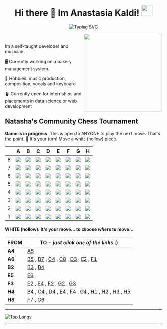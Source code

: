 
<h1 align="center"><b> Hi there 👋  Im Anastasia Kaldi! </b><img src="https://media.giphy.com/media/hvRJCLFzcasrR4ia7z/giphy.gif" width="35"></h1>

<p align="center">
	<a href="https://git.io/typing-svg"><img src="https://readme-typing-svg.demolab.com?font=Fira+Code&pause=1000&width=435&lines=Welcome to my Github! I'm Anastasia but;People call me Natasha :);I am a Self-taught+Developer,;A Music+Student;And I am very passionate+about music and technology.;" alt="Typing SVG" /></a>

<br>
	
<picture> <img align="right" src="https://media.giphy.com/media/LMcB8XospGZO8UQq87/giphy.gif" width = 250px></picture>

<br>
	
Im a self-taught developer and musician.

🖥️ Currently working on a bakery management system.
	
📀 Hobbies: music production, composition, vocals and keyboard

	
🪴 Currently open for internships and placements in data science or web development




## Natasha's Community Chess Tournament

**Game is in progress.** This is open to ANYONE to play the next move. That's the point. :wave:  It's your turn! Move a white (hollow) piece.

|   | A | B | C | D | E | F | G | H |
| - | - | - | - | - | - | - | - | - |
| 8 | ![](https://raw.githubusercontent.com/anastasiakaldi/anastasiakaldi/master/chess_images/blank.png) | ![](https://raw.githubusercontent.com/anastasiakaldi/anastasiakaldi/master/chess_images/blank.png) | ![](https://raw.githubusercontent.com/anastasiakaldi/anastasiakaldi/master/chess_images/blank.png) | ![](https://raw.githubusercontent.com/anastasiakaldi/anastasiakaldi/master/chess_images/blank.png) | ![](https://raw.githubusercontent.com/anastasiakaldi/anastasiakaldi/master/chess_images/blank.png) | ![](https://raw.githubusercontent.com/anastasiakaldi/anastasiakaldi/master/chess_images/blank.png) | ![](https://raw.githubusercontent.com/anastasiakaldi/anastasiakaldi/master/chess_images/blank.png) | ![](https://raw.githubusercontent.com/anastasiakaldi/anastasiakaldi/master/chess_images/N.png) |
| 7 | ![](https://raw.githubusercontent.com/anastasiakaldi/anastasiakaldi/master/chess_images/blank.png) | ![](https://raw.githubusercontent.com/anastasiakaldi/anastasiakaldi/master/chess_images/blank.png) | ![](https://raw.githubusercontent.com/anastasiakaldi/anastasiakaldi/master/chess_images/blank.png) | ![](https://raw.githubusercontent.com/anastasiakaldi/anastasiakaldi/master/chess_images/k.png) | ![](https://raw.githubusercontent.com/anastasiakaldi/anastasiakaldi/master/chess_images/n.png) | ![](https://raw.githubusercontent.com/anastasiakaldi/anastasiakaldi/master/chess_images/blank.png) | ![](https://raw.githubusercontent.com/anastasiakaldi/anastasiakaldi/master/chess_images/blank.png) | ![](https://raw.githubusercontent.com/anastasiakaldi/anastasiakaldi/master/chess_images/blank.png) |
| 6 | ![](https://raw.githubusercontent.com/anastasiakaldi/anastasiakaldi/master/chess_images/B.png) | ![](https://raw.githubusercontent.com/anastasiakaldi/anastasiakaldi/master/chess_images/blank.png) | ![](https://raw.githubusercontent.com/anastasiakaldi/anastasiakaldi/master/chess_images/blank.png) | ![](https://raw.githubusercontent.com/anastasiakaldi/anastasiakaldi/master/chess_images/blank.png) | ![](https://raw.githubusercontent.com/anastasiakaldi/anastasiakaldi/master/chess_images/blank.png) | ![](https://raw.githubusercontent.com/anastasiakaldi/anastasiakaldi/master/chess_images/blank.png) | ![](https://raw.githubusercontent.com/anastasiakaldi/anastasiakaldi/master/chess_images/p.png) | ![](https://raw.githubusercontent.com/anastasiakaldi/anastasiakaldi/master/chess_images/b.png) |
| 5 | ![](https://raw.githubusercontent.com/anastasiakaldi/anastasiakaldi/master/chess_images/blank.png) | ![](https://raw.githubusercontent.com/anastasiakaldi/anastasiakaldi/master/chess_images/blank.png) | ![](https://raw.githubusercontent.com/anastasiakaldi/anastasiakaldi/master/chess_images/blank.png) | ![](https://raw.githubusercontent.com/anastasiakaldi/anastasiakaldi/master/chess_images/blank.png) | ![](https://raw.githubusercontent.com/anastasiakaldi/anastasiakaldi/master/chess_images/P.png) | ![](https://raw.githubusercontent.com/anastasiakaldi/anastasiakaldi/master/chess_images/blank.png) | ![](https://raw.githubusercontent.com/anastasiakaldi/anastasiakaldi/master/chess_images/blank.png) | ![](https://raw.githubusercontent.com/anastasiakaldi/anastasiakaldi/master/chess_images/p.png) |
| 4 | ![](https://raw.githubusercontent.com/anastasiakaldi/anastasiakaldi/master/chess_images/P.png) | ![](https://raw.githubusercontent.com/anastasiakaldi/anastasiakaldi/master/chess_images/blank.png) | ![](https://raw.githubusercontent.com/anastasiakaldi/anastasiakaldi/master/chess_images/blank.png) | ![](https://raw.githubusercontent.com/anastasiakaldi/anastasiakaldi/master/chess_images/blank.png) | ![](https://raw.githubusercontent.com/anastasiakaldi/anastasiakaldi/master/chess_images/blank.png) | ![](https://raw.githubusercontent.com/anastasiakaldi/anastasiakaldi/master/chess_images/blank.png) | ![](https://raw.githubusercontent.com/anastasiakaldi/anastasiakaldi/master/chess_images/blank.png) | ![](https://raw.githubusercontent.com/anastasiakaldi/anastasiakaldi/master/chess_images/R.png) |
| 3 | ![](https://raw.githubusercontent.com/anastasiakaldi/anastasiakaldi/master/chess_images/blank.png) | ![](https://raw.githubusercontent.com/anastasiakaldi/anastasiakaldi/master/chess_images/blank.png) | ![](https://raw.githubusercontent.com/anastasiakaldi/anastasiakaldi/master/chess_images/blank.png) | ![](https://raw.githubusercontent.com/anastasiakaldi/anastasiakaldi/master/chess_images/blank.png) | ![](https://raw.githubusercontent.com/anastasiakaldi/anastasiakaldi/master/chess_images/blank.png) | ![](https://raw.githubusercontent.com/anastasiakaldi/anastasiakaldi/master/chess_images/K.png) | ![](https://raw.githubusercontent.com/anastasiakaldi/anastasiakaldi/master/chess_images/blank.png) | ![](https://raw.githubusercontent.com/anastasiakaldi/anastasiakaldi/master/chess_images/blank.png) |
| 2 | ![](https://raw.githubusercontent.com/anastasiakaldi/anastasiakaldi/master/chess_images/blank.png) | ![](https://raw.githubusercontent.com/anastasiakaldi/anastasiakaldi/master/chess_images/P.png) | ![](https://raw.githubusercontent.com/anastasiakaldi/anastasiakaldi/master/chess_images/blank.png) | ![](https://raw.githubusercontent.com/anastasiakaldi/anastasiakaldi/master/chess_images/blank.png) | ![](https://raw.githubusercontent.com/anastasiakaldi/anastasiakaldi/master/chess_images/blank.png) | ![](https://raw.githubusercontent.com/anastasiakaldi/anastasiakaldi/master/chess_images/blank.png) | ![](https://raw.githubusercontent.com/anastasiakaldi/anastasiakaldi/master/chess_images/blank.png) | ![](https://raw.githubusercontent.com/anastasiakaldi/anastasiakaldi/master/chess_images/blank.png) |
| 1 | ![](https://raw.githubusercontent.com/anastasiakaldi/anastasiakaldi/master/chess_images/blank.png) | ![](https://raw.githubusercontent.com/anastasiakaldi/anastasiakaldi/master/chess_images/blank.png) | ![](https://raw.githubusercontent.com/anastasiakaldi/anastasiakaldi/master/chess_images/blank.png) | ![](https://raw.githubusercontent.com/anastasiakaldi/anastasiakaldi/master/chess_images/blank.png) | ![](https://raw.githubusercontent.com/anastasiakaldi/anastasiakaldi/master/chess_images/blank.png) | ![](https://raw.githubusercontent.com/anastasiakaldi/anastasiakaldi/master/chess_images/blank.png) | ![](https://raw.githubusercontent.com/anastasiakaldi/anastasiakaldi/master/chess_images/blank.png) | ![](https://raw.githubusercontent.com/anastasiakaldi/anastasiakaldi/master/chess_images/blank.png) |

#### **WHITE (hollow):** It's your move... to choose _where_ to move...

| FROM | TO - _just click one of the links_ :) |
| ---- | -- |
| **A4** | [A5](https://github.com/anastasiakaldi/anastasiakaldi/issues/new?title=chess%7Cmove%7Ca4a5%7C28562&body=Just+push+%27Submit+new+issue%27.+You+don%27t+need+to+do+anything+else.) |
| **A6** | [B5](https://github.com/anastasiakaldi/anastasiakaldi/issues/new?title=chess%7Cmove%7Ca6b5%7C28562&body=Just+push+%27Submit+new+issue%27.+You+don%27t+need+to+do+anything+else.) , [B7](https://github.com/anastasiakaldi/anastasiakaldi/issues/new?title=chess%7Cmove%7Ca6b7%7C28562&body=Just+push+%27Submit+new+issue%27.+You+don%27t+need+to+do+anything+else.) , [C4](https://github.com/anastasiakaldi/anastasiakaldi/issues/new?title=chess%7Cmove%7Ca6c4%7C28562&body=Just+push+%27Submit+new+issue%27.+You+don%27t+need+to+do+anything+else.) , [C8](https://github.com/anastasiakaldi/anastasiakaldi/issues/new?title=chess%7Cmove%7Ca6c8%7C28562&body=Just+push+%27Submit+new+issue%27.+You+don%27t+need+to+do+anything+else.) , [D3](https://github.com/anastasiakaldi/anastasiakaldi/issues/new?title=chess%7Cmove%7Ca6d3%7C28562&body=Just+push+%27Submit+new+issue%27.+You+don%27t+need+to+do+anything+else.) , [E2](https://github.com/anastasiakaldi/anastasiakaldi/issues/new?title=chess%7Cmove%7Ca6e2%7C28562&body=Just+push+%27Submit+new+issue%27.+You+don%27t+need+to+do+anything+else.) , [F1](https://github.com/anastasiakaldi/anastasiakaldi/issues/new?title=chess%7Cmove%7Ca6f1%7C28562&body=Just+push+%27Submit+new+issue%27.+You+don%27t+need+to+do+anything+else.) |
| **B2** | [B3](https://github.com/anastasiakaldi/anastasiakaldi/issues/new?title=chess%7Cmove%7Cb2b3%7C28562&body=Just+push+%27Submit+new+issue%27.+You+don%27t+need+to+do+anything+else.) , [B4](https://github.com/anastasiakaldi/anastasiakaldi/issues/new?title=chess%7Cmove%7Cb2b4%7C28562&body=Just+push+%27Submit+new+issue%27.+You+don%27t+need+to+do+anything+else.) |
| **E5** | [E6](https://github.com/anastasiakaldi/anastasiakaldi/issues/new?title=chess%7Cmove%7Ce5e6%7C28562&body=Just+push+%27Submit+new+issue%27.+You+don%27t+need+to+do+anything+else.) |
| **F3** | [E2](https://github.com/anastasiakaldi/anastasiakaldi/issues/new?title=chess%7Cmove%7Cf3e2%7C28562&body=Just+push+%27Submit+new+issue%27.+You+don%27t+need+to+do+anything+else.) , [E4](https://github.com/anastasiakaldi/anastasiakaldi/issues/new?title=chess%7Cmove%7Cf3e4%7C28562&body=Just+push+%27Submit+new+issue%27.+You+don%27t+need+to+do+anything+else.) , [F2](https://github.com/anastasiakaldi/anastasiakaldi/issues/new?title=chess%7Cmove%7Cf3f2%7C28562&body=Just+push+%27Submit+new+issue%27.+You+don%27t+need+to+do+anything+else.) , [G2](https://github.com/anastasiakaldi/anastasiakaldi/issues/new?title=chess%7Cmove%7Cf3g2%7C28562&body=Just+push+%27Submit+new+issue%27.+You+don%27t+need+to+do+anything+else.) , [G3](https://github.com/anastasiakaldi/anastasiakaldi/issues/new?title=chess%7Cmove%7Cf3g3%7C28562&body=Just+push+%27Submit+new+issue%27.+You+don%27t+need+to+do+anything+else.) |
| **H4** | [B4](https://github.com/anastasiakaldi/anastasiakaldi/issues/new?title=chess%7Cmove%7Ch4b4%7C28562&body=Just+push+%27Submit+new+issue%27.+You+don%27t+need+to+do+anything+else.) , [C4](https://github.com/anastasiakaldi/anastasiakaldi/issues/new?title=chess%7Cmove%7Ch4c4%7C28562&body=Just+push+%27Submit+new+issue%27.+You+don%27t+need+to+do+anything+else.) , [D4](https://github.com/anastasiakaldi/anastasiakaldi/issues/new?title=chess%7Cmove%7Ch4d4%7C28562&body=Just+push+%27Submit+new+issue%27.+You+don%27t+need+to+do+anything+else.) , [E4](https://github.com/anastasiakaldi/anastasiakaldi/issues/new?title=chess%7Cmove%7Ch4e4%7C28562&body=Just+push+%27Submit+new+issue%27.+You+don%27t+need+to+do+anything+else.) , [F4](https://github.com/anastasiakaldi/anastasiakaldi/issues/new?title=chess%7Cmove%7Ch4f4%7C28562&body=Just+push+%27Submit+new+issue%27.+You+don%27t+need+to+do+anything+else.) , [G4](https://github.com/anastasiakaldi/anastasiakaldi/issues/new?title=chess%7Cmove%7Ch4g4%7C28562&body=Just+push+%27Submit+new+issue%27.+You+don%27t+need+to+do+anything+else.) , [H1](https://github.com/anastasiakaldi/anastasiakaldi/issues/new?title=chess%7Cmove%7Ch4h1%7C28562&body=Just+push+%27Submit+new+issue%27.+You+don%27t+need+to+do+anything+else.) , [H2](https://github.com/anastasiakaldi/anastasiakaldi/issues/new?title=chess%7Cmove%7Ch4h2%7C28562&body=Just+push+%27Submit+new+issue%27.+You+don%27t+need+to+do+anything+else.) , [H3](https://github.com/anastasiakaldi/anastasiakaldi/issues/new?title=chess%7Cmove%7Ch4h3%7C28562&body=Just+push+%27Submit+new+issue%27.+You+don%27t+need+to+do+anything+else.) , [H5](https://github.com/anastasiakaldi/anastasiakaldi/issues/new?title=chess%7Cmove%7Ch4h5%7C28562&body=Just+push+%27Submit+new+issue%27.+You+don%27t+need+to+do+anything+else.) |
| **H8** | [F7](https://github.com/anastasiakaldi/anastasiakaldi/issues/new?title=chess%7Cmove%7Ch8f7%7C28562&body=Just+push+%27Submit+new+issue%27.+You+don%27t+need+to+do+anything+else.) , [G6](https://github.com/anastasiakaldi/anastasiakaldi/issues/new?title=chess%7Cmove%7Ch8g6%7C28562&body=Just+push+%27Submit+new+issue%27.+You+don%27t+need+to+do+anything+else.) 
<!--
**AnastasiaKaldi/AnastasiaKaldi** is a ✨ _special_ ✨ repository because its `README.md` (this file) appears on your GitHub profile.

Here are some ideas to get you started:

- 🔭 I’m currently working on ...
- 🌱 I’m currently learning ...
- 👯 I’m looking to collaborate on ...
- 🤔 I’m looking for help with ...
- 💬 Ask me about ...
- 📫 How to reach me: ...
- 😄 Pronouns: ...
- ⚡ Fun fact: ...
-->
-----

<!-- Github top languages -->

[![Top Langs](https://github-readme-stats.vercel.app/api/top-langs/?username=AnastasiaKaldi&show_icons=true&locale=en&layout=compact&bg_color=30,746AB0,904e95&title_color=ffffff&text_color=ffffff&icon_color=ffffff&card_width=445)](https://github.com/AnastasiaKaldi/)

-----
